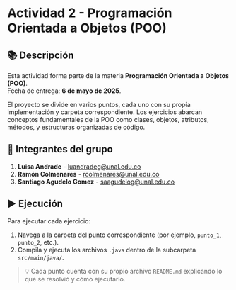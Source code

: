 # Actividad 2 - Programación Orientada a Objetos (POO)

## 📚 Descripción

Esta actividad forma parte de la materia **Programación Orientada a Objetos (POO)**.  
Fecha de entrega: **6 de mayo de 2025**.

El proyecto se divide en varios puntos, cada uno con su propia implementación y carpeta correspondiente. Los ejercicios abarcan conceptos fundamentales de la POO como clases, objetos, atributos, métodos, y estructuras organizadas de código.

## 👥 Integrantes del grupo

1. **Luisa Andrade** - [luandradeg@unal.edu.co](luandradeg@unal.edu.co)
2. **Ramón Colmenares** - [rcolmenares@unal.edu.co](rcolmenares@unal.edu.co)
3. **Santiago Agudelo Gomez** - [saagudelog@unal.edu.co](saagudelog@unal.edu.co)

## ▶️ Ejecución

Para ejecutar cada ejercicio:

1. Navega a la carpeta del punto correspondiente (por ejemplo, `punto_1`, `punto_2`, etc.).
2. Compila y ejecuta los archivos `.java` dentro de la subcarpeta `src/main/java/`.

> 💡 Cada punto cuenta con su propio archivo `README.md` explicando lo que se resolvió y cómo ejecutarlo.